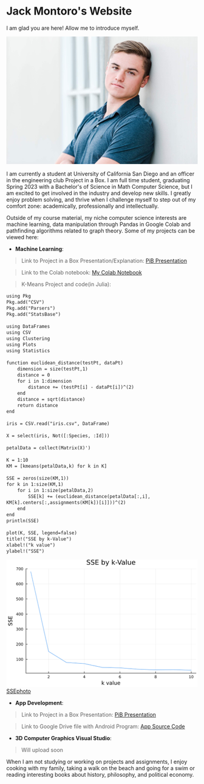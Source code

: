 # Jack Montoro's Website

I am glad you are here! Allow me to introduce myself.

![Jack photo](IMG_4130.jpeg)


I am currently a student at University of California San Diego and an officer in the engineering club Project in a Box. I am full time student, graduating Spring 2023 with a Bachelor's of Science in Math Computer Science, but I am excited to get involved in the industry and develop new skills. I greatly enjoy problem solving, and thrive when I challenge myself to step out of my comfort zone: academically, professionally and intellectually. 

Outside of my course material, my niche computer science interests are machine learning, data manipulation through Pandas in Google Colab and pathfinding algorithms related to graph theory. Some of my projects can be viewed here:

- **Machine Learning**:

> Link to Project in a Box Presentation/Explanation: [PiB Presentation](https://docs.google.com/presentation/d/179JoC_yrgj0md5ZY4mv-6Z3y68bmQp-VfiTrw7TPuGg/edit?usp=sharing)

> Link to the Colab notebook: [My Colab Notebook](https://colab.research.google.com/drive/10AS6kLALc1kVNHDCh3vZKkz8BK1yoJGS?usp=sharing)

> K-Means Project and code(in Julia):

```
using Pkg
Pkg.add("CSV")
Pkg.add("Parsers")
Pkg.add("StatsBase")

using DataFrames
using CSV
using Clustering
using Plots
using Statistics

function euclidean_distance(testPt, dataPt)
    dimension = size(testPt,1)
    distance = 0
    for i in 1:dimension
        distance += (testPt[i] - dataPt[i])^(2)
    end
    distance = sqrt(distance)
    return distance
end

iris = CSV.read("iris.csv", DataFrame)

X = select(iris, Not([:Species, :Id]))

petalData = collect(Matrix(X)')

K = 1:10
KM = [kmeans(petalData,k) for k in K]

SSE = zeros(size(KM,1))
for k in 1:size(KM,1)
    for i in 1:size(petalData,2)
        SSE[k] += (euclidean_distance(petalData[:,i], KM[k].centers[:,assignments(KM[k])[i]]))^(2)
    end
end
println(SSE)

plot(K, SSE, legend=false)
title!("SSE by k-Value")
xlabel!("k value")
ylabel!("SSE")
```
![SSEphoto](K-meansSSE.png)
[SSEphoto](K-meansSSE.png)



- **App Development**: 

> Link to Project in a Box Presentation: [PiB Presentation](https://docs.google.com/presentation/d/1FLtB7vovW6FB3Obxmra_GUppXkvL0JFj8phRCv65Ebc/edit?usp=sharing)

> Link to Google Drive file with Android Program: [App Source Code](https://drive.google.com/drive/folders/1BD37I6iNENAaSYNYjtLgQVoPFYSYcIJk?usp=sharing)


- **3D Computer Graphics Visual Studio**:
> Will upload soon

When I am not studying or working on projects and assignments, I enjoy cooking with my family, taking a walk on the beach and going for a swim or reading interesting books about history, philosophy, and political economy. 

